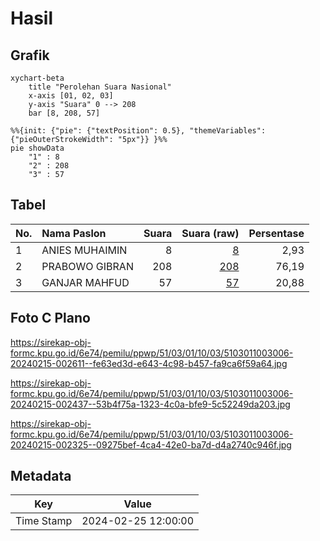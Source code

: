 # Hasil

## Grafik

```mermaid
xychart-beta
    title "Perolehan Suara Nasional"
    x-axis [01, 02, 03]
    y-axis "Suara" 0 --> 208
    bar [8, 208, 57]
```

```mermaid
%%{init: {"pie": {"textPosition": 0.5}, "themeVariables": {"pieOuterStrokeWidth": "5px"}} }%%
pie showData
    "1" : 8
    "2" : 208
    "3" : 57
```

## Tabel

| No. | Nama Paslon    | Suara | Suara (raw) | Persentase |
|:--- |:-------------- | -----:| -----------:| ----------:|
| 1   | ANIES MUHAIMIN | 8     | [8][p-1]    | 2,93       |
| 2   | PRABOWO GIBRAN | 208   | [208][p-2]  | 76,19      |
| 3   | GANJAR MAHFUD  | 57    | [57][p-3]   | 20,88      |


[p-1]: https://github.com/gigit-pemilu/pemilu-2024/blob/main/pilpres/hitung-suara/sub/51-bali/sub/03-badung/sub/01-kuta/sub/1003-kedonganan/sub/006-tps/sub/paslon-1.txt
[p-2]: https://github.com/gigit-pemilu/pemilu-2024/blob/main/pilpres/hitung-suara/sub/51-bali/sub/03-badung/sub/01-kuta/sub/1003-kedonganan/sub/006-tps/sub/paslon-2.txt
[p-3]: https://github.com/gigit-pemilu/pemilu-2024/blob/main/pilpres/hitung-suara/sub/51-bali/sub/03-badung/sub/01-kuta/sub/1003-kedonganan/sub/006-tps/sub/paslon-3.txt

## Foto C Plano

https://sirekap-obj-formc.kpu.go.id/6e74/pemilu/ppwp/51/03/01/10/03/5103011003006-20240215-002611--fe63ed3d-e643-4c98-b457-fa9ca6f59a64.jpg

https://sirekap-obj-formc.kpu.go.id/6e74/pemilu/ppwp/51/03/01/10/03/5103011003006-20240215-002437--53b4f75a-1323-4c0a-bfe9-5c52249da203.jpg

https://sirekap-obj-formc.kpu.go.id/6e74/pemilu/ppwp/51/03/01/10/03/5103011003006-20240215-002325--09275bef-4ca4-42e0-ba7d-d4a2740c946f.jpg


## Metadata

| Key        | Value               |
| ---------- | ------------------- |
| Time Stamp | 2024-02-25 12:00:00 |



